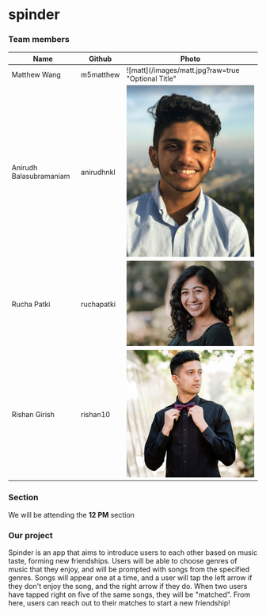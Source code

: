# spinder

### Team members
|Name|Github|Photo|
|---|---|---|
|Matthew Wang|m5matthew|![matt](/images/matt.jpg?raw=true "Optional Title"| width=100)|
|Anirudh Balasubramaniam|anirudhnkl|![ani](/images/ani.png?raw=true "Optional Title")|
|Rucha Patki|ruchapatki|![rucha](/images/rucha.jpg?raw=true "Optional Title")|
|Rishan Girish|	rishan10|![rishan](/images/rishan.jpg?raw=true "Optional Title")|

### Section
We will be attending the **12 PM** section

### Our project
Spinder is an app that aims to introduce users to each other based on music taste, forming new friendships. Users will be able to choose genres of music that they enjoy, and will be prompted with songs from the specified genres. Songs will appear one at a time, and a user will tap the left arrow if they don't enjoy the song, and the right arrow if they do. When two users have tapped right on five of the same songs, they will be "matched". From here, users can reach out to their matches to start a new friendship!
